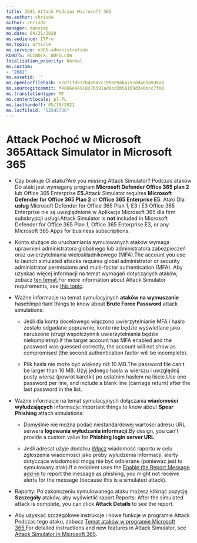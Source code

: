 ```yaml
---
title: 2681 Attack Podczas Microsoft 365
ms.author: chrisda
author: chrisda
manager: dansimp
ms.date: 04/21/2020
ms.audience: ITPro
ms.topic: article
ms.service: o365-administration
ROBOTS: NOINDEX, NOFOLLOW
localization_priority: Normal
ms.custom:
- "2681"
ms.assetid: ''
ms.openlocfilehash: e7d71fdb77b4a047c1998e9aba75cdd469a936a8
ms.sourcegitcommit: f4866e94918c7b591ad0cd3b58169d340bcc7f00
ms.translationtype: MT
ms.contentlocale: pl-PL
ms.lasthandoff: 05/19/2021
ms.locfileid: "52545736"
---
```

# <a name="attack-simulator-in-microsoft-365"></a><span data-ttu-id="99233-102">Attack Pochoć w Microsoft 365</span><span class="sxs-lookup"><span data-stu-id="99233-102">Attack Simulator in Microsoft 365</span></span>

- <span data-ttu-id="99233-103">Czy brakuje Ci ataku?</span><span class="sxs-lookup"><span data-stu-id="99233-103">Are you missing Attack Simulator?</span></span> <span data-ttu-id="99233-104">Podczas ataków Do ataki jest wymagany program **Microsoft Defender Office 365 plan 2** lub Office 365 Enterprise **E5.**</span><span class="sxs-lookup"><span data-stu-id="99233-104">Attack Simulator requires **Microsoft Defender for Office 365 Plan 2** or **Office 365 Enterprise E5**.</span></span> <span data-ttu-id="99233-105">Ataki Dla **usług** Microsoft Defender for Office 365 Plan 1, E3 i E3 Office 365 Enterprise nie są uwzględnione w Aplikacje Microsoft 365 dla firm subskrypcji usługi.</span><span class="sxs-lookup"><span data-stu-id="99233-105">Attack Simulator is **not** included in Microsoft Defender for Office 365 Plan 1, Office 365 Enterprise E3, or any Microsoft 365 Apps for business subscriptions.</span></span>

- <span data-ttu-id="99233-106">Konto służące do uruchamiania symulowanych ataków wymaga uprawnień administratora globalnego lub administratora zabezpieczeń oraz uwierzytelniania wieloskładnikowego (MFA).</span><span class="sxs-lookup"><span data-stu-id="99233-106">The account you use to launch simulated attacks requires global administrator or security administrator permissions and multi-factor authentication (MFA).</span></span> <span data-ttu-id="99233-107">Aby uzyskać więcej informacji na temat wymagań dotyczących ataków, zobacz [ten temat.](/microsoft-365/security/office-365-security/attack-simulator)</span><span class="sxs-lookup"><span data-stu-id="99233-107">For more information about Attack Simulator requirements, see [this topic](/microsoft-365/security/office-365-security/attack-simulator).</span></span>

- <span data-ttu-id="99233-108">Ważne informacje na temat symulacyjnych **ataków na wymuszanie** haseł:</span><span class="sxs-lookup"><span data-stu-id="99233-108">Important things to know about **Brute Force Password** attack simulations:</span></span>

  - <span data-ttu-id="99233-109">Jeśli dla konta docelowego włączono uwierzytelnianie MFA i hasło zostało odgadane poprawnie, konto nie będzie wyświetlane jako naruszone (drugi współczynnik uwierzytelniania będzie niekompletny).</span><span class="sxs-lookup"><span data-stu-id="99233-109">If the target account has MFA enabled and the password was guessed correctly, the account will not show as compromised (the second authentication factor will be incomplete).</span></span>

  - <span data-ttu-id="99233-110">Plik hasła nie może być większy niż 10 MB.</span><span class="sxs-lookup"><span data-stu-id="99233-110">The password file can't be larger than 10 MB.</span></span> <span data-ttu-id="99233-111">Użyj jednego hasła w wierszu i uwzględnij pusty wiersz (powrót karetki) po ostatnim hasłem na liście.</span><span class="sxs-lookup"><span data-stu-id="99233-111">Use one password per line, and include a blank line (carriage return) after the last password in the list.</span></span>

- <span data-ttu-id="99233-112">Ważne informacje na temat symulacyjnych dołączania **wiadomości wyłudzających** informacje:</span><span class="sxs-lookup"><span data-stu-id="99233-112">Important things to know about **Spear Phishing** attach simulations:</span></span>

  - <span data-ttu-id="99233-113">Domyślnie nie można podać niestandardowej wartości adresu URL serwera **logowania wyłudzania informacji.**</span><span class="sxs-lookup"><span data-stu-id="99233-113">By design, you can't provide a custom value for **Phishing login server URL**.</span></span>

  - <span data-ttu-id="99233-114">Jeśli adresat użyje dodatku [Włącz](/microsoft-365/security/office-365-security/enable-the-report-message-add-in) wiadomość raportu w celu zgłoszenia wiadomości jako próby wyłudzenia informacji, alerty dotyczące wiadomości mogą nie być odbierane (ponieważ jest to symulowany atak).</span><span class="sxs-lookup"><span data-stu-id="99233-114">If a recipient uses the [Enable the Report Message add-in](/microsoft-365/security/office-365-security/enable-the-report-message-add-in) to report the message as phishing, you might not receive alerts for the message (because this is a simulated attack).</span></span>

- <span data-ttu-id="99233-115">Raporty: Po zakończeniu symulowanego ataku możesz kliknąć pozycję **Szczegóły** ataków, aby wyświetlić raport.</span><span class="sxs-lookup"><span data-stu-id="99233-115">Reports: After the simulated attack is complete, you can click **Attack Details** to see the report.</span></span>

- <span data-ttu-id="99233-116">Aby uzyskać szczegółowe instrukcje i nowe funkcje w programie Attack Podczas tego ataku, zobacz [Temat ataków w programie Microsoft 365.](/microsoft-365/security/office-365-security/attack-simulator)</span><span class="sxs-lookup"><span data-stu-id="99233-116">For detailed instructions and new features in Attack Simulator, see [Attack Simulator in Microsoft 365](/microsoft-365/security/office-365-security/attack-simulator).</span></span>
